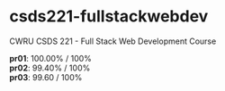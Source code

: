 # csds221-fullstackwebdev
CWRU CSDS 221 - Full Stack Web Development Course

**pr01**: 100.00% / 100% <br>
**pr02**: 99.40% / 100% <br>
**pr03**: 99.60 / 100%
